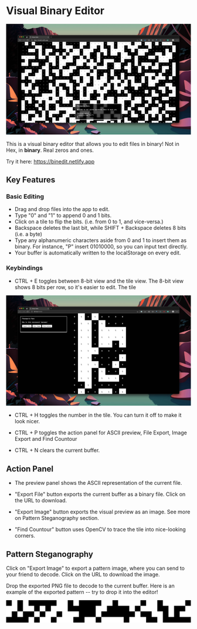 # Visual Binary Editor

![Screenshot](./assets/screenshot.jpg)

This is a visual binary editor that allows you to edit files in binary! Not in Hex, in **binary**. Real zeros and ones.

Try it here: https://binedit.netlify.app

## Key Features

### Basic Editing

- Drag and drop files into the app to edit.
- Type "0" and "1" to append 0 and 1 bits.
- Click on a tile to flip the bits. (i.e. from 0 to 1, and vice-versa.)
- Backspace deletes the last bit, while SHIFT + Backspace deletes 8 bits (i.e. a byte)
- Type any alphanumeric characters aside from 0 and 1 to insert them as binary. For instance, "P" insert 01010000, so you can input text directly.
- Your buffer is automatically written to the localStorage on every edit.

### Keybindings

- CTRL + E toggles between 8-bit view and the tile view. The 8-bit view shows 8 bits per row, so it's easier to edit. The tile

![Eight Bit Mode](./assets/eight-bit-mode.jpg)

- CTRL + H toggles the number in the tile. You can turn it off to make it look nicer.

- CTRL + P toggles the action panel for ASCII preview, File Export, Image Export and Find Countour

- CTRL + N clears the current buffer.

## Action Panel

- The preview panel shows the ASCII representation of the current file.

- "Export File" button exports the current buffer as a binary file. Click on the URL to download.

- "Export Image" button exports the visual preview as an image. See more on Pattern Steganography section.

- "Find Countour" button uses OpenCV to trace the tile into nice-looking corners.

## Pattern Steganography

Click on "Export Image" to export a pattern image, where you can send to your friend to decode. Click on the URL to download the image.

Drop the exported PNG file to decode to the current buffer. Here is an example of the exported pattern -- try to drop it into the editor!

![Steganography Pattern](./assets/sample-pattern-image.png)
